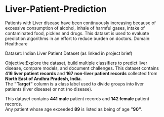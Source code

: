 # Liver-Patient-Prediction
Patients with Liver disease have been continuously increasing because of excessive consumption of alcohol, inhale of harmful gases, intake of contaminated food, pickles and drugs. This dataset is used to evaluate prediction algorithms in an effort to reduce burden on doctors.
Domain: Healthcare

Dataset: Indian Liver Patient Dataset (as linked in project brief)

Objective:Explore the dataset, build multiple classifiers to predict liver disease, compare models, and document challenges.
This dataset contains **416 liver patient records** and **167 non-liver patient records** collected from **North East of Andhra Pradesh, India**.  
The **"Target"** column is a class label used to divide groups into liver patients (liver disease) or not (no disease).  

This dataset contains **441 male** patient records and **142 female** patient records.  
Any patient whose age exceeded **89** is listed as being of age **"90"**.
